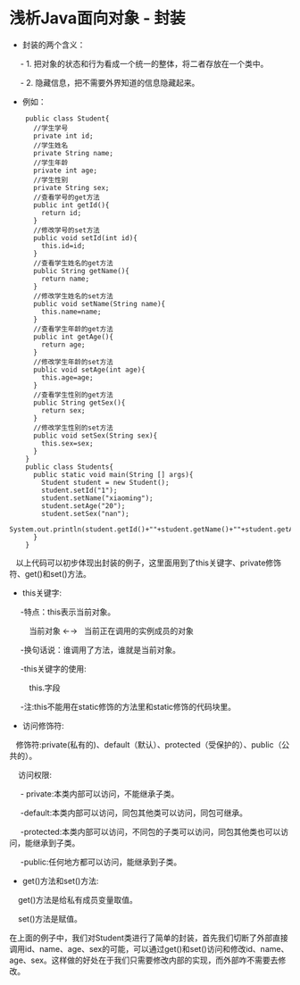 # 浅析Java面向对象 - 封装

* 封装的两个含义：
      
      - 1. 把对象的状态和行为看成一个统一的整体，将二者存放在一个类中。
      
      - 2. 隐藏信息，把不需要外界知道的信息隐藏起来。
* 例如：
```
    public class Student{
      //学生学号
      private int id;
      //学生姓名
      private String name;
      //学生年龄
      private int age;
      //学生性别
      private String sex;
      //查看学号的get方法
      public int getId(){
        return id;
      }
      //修改学号的set方法
      public void setId(int id){
        this.id=id;
      }
      //查看学生姓名的get方法
      public String getName(){
        return name;
      }
      //修改学生姓名的set方法
      public void setName(String name){
        this.name=name;
      }
      //查看学生年龄的get方法
      public int getAge(){
        return age;
      }
      //修改学生年龄的set方法
      public void setAge(int age){
        this.age=age;
      }
      //查看学生性别的get方法
      public String getSex(){
        return sex;
      }
      //修改学生性别的set方法
      public void setSex(String sex){
        this.sex=sex;
      }
    }
    public class Students{
      public static void main(String [] args){
        Student student = new Student();
        student.setId("1");
        student.setName("xiaoming");
        student.setAge("20");
        student.setSex("nan");
        System.out.println(student.getId()+""+student.getName()+""+student.getAge()+""+student.getSex());
      }
    }
```
    以上代码可以初步体现出封装的例子，这里面用到了this关键字、private修饰符、get()和set()方法。

* this关键字:
      
      -特点：this表示当前对象。
          
          当前对象  ←→   当前正在调用的实例成员的对象
          
      -换句话说：谁调用了方法，谁就是当前对象。
      
      -this关键字的使用:
          
          this.字段
          
      -注:this不能用在static修饰的方法里和static修饰的代码块里。
      
* 访问修饰符:

    修饰符:private(私有的)、default（默认）、protected（受保护的）、public（公共的）。
      
      访问权限:
    
      - private:本类内部可以访问，不能继承子类。
      
      -default:本类内部可以访问，同包其他类可以访问，同包可继承。
      
      -protected:本类内部可以访问，不同包的子类可以访问，同包其他类也可以访问，能继承到子类。
      
      -public:任何地方都可以访问，能继承到子类。
      
* get()方法和set()方法:
      
      get()方法是给私有成员变量取值。
     
      set()方法是赋值。

在上面的例子中，我们对Student类进行了简单的封装，首先我们切断了外部直接调用id、name、age、sex的可能，可以通过get()和set()访问和修改id、name、age、sex。这样做的好处在于我们只需要修改内部的实现，而外部咋不需要去修改。
